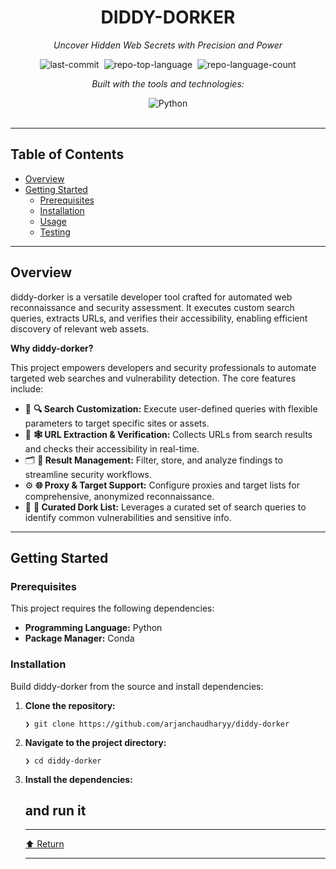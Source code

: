 <div id="top" class="" bis_skin_checked="1">

<div align="center" class="text-center" bis_skin_checked="1">
<h1>DIDDY-DORKER</h1>
<p><em>Uncover Hidden Web Secrets with Precision and Power</em></p>

<img alt="last-commit" src="https://img.shields.io/github/last-commit/arjanchaudharyy/diddy-dorker?style=flat&amp;logo=git&amp;logoColor=white&amp;color=0080ff" class="inline-block mx-1" style="margin: 0px 2px;">
<img alt="repo-top-language" src="https://img.shields.io/github/languages/top/arjanchaudharyy/diddy-dorker?style=flat&amp;color=0080ff" class="inline-block mx-1" style="margin: 0px 2px;">
<img alt="repo-language-count" src="https://img.shields.io/github/languages/count/arjanchaudharyy/diddy-dorker?style=flat&amp;color=0080ff" class="inline-block mx-1" style="margin: 0px 2px;">
<p><em>Built with the tools and technologies:</em></p>
<img alt="Python" src="https://img.shields.io/badge/Python-3776AB.svg?style=flat&amp;logo=Python&amp;logoColor=white" class="inline-block mx-1" style="margin: 0px 2px;">
</div>
<br>
<hr>
<h2>Table of Contents</h2>
<ul class="list-disc pl-4 my-0">
<li class="my-0"><a href="#overview">Overview</a></li>
<li class="my-0"><a href="#getting-started">Getting Started</a>
<ul class="list-disc pl-4 my-0">
<li class="my-0"><a href="#prerequisites">Prerequisites</a></li>
<li class="my-0"><a href="#installation">Installation</a></li>
<li class="my-0"><a href="#usage">Usage</a></li>
<li class="my-0"><a href="#testing">Testing</a></li>
</ul>
</li>
</ul>
<hr>
<h2>Overview</h2>
<p>diddy-dorker is a versatile developer tool crafted for automated web reconnaissance and security assessment. It executes custom search queries, extracts URLs, and verifies their accessibility, enabling efficient discovery of relevant web assets.</p>
<p><strong>Why diddy-dorker?</strong></p>
<p>This project empowers developers and security professionals to automate targeted web searches and vulnerability detection. The core features include:</p>
<ul class="list-disc pl-4 my-0">
<li class="my-0">🧩 <strong>🔍 Search Customization:</strong> Execute user-defined queries with flexible parameters to target specific sites or assets.</li>
<li class="my-0">🧪 <strong>🕸 URL Extraction &amp; Verification:</strong> Collects URLs from search results and checks their accessibility in real-time.</li>
<li class="my-0">🗂 <strong>📁 Result Management:</strong> Filter, store, and analyze findings to streamline security workflows.</li>
<li class="my-0">⚙️ <strong>🌐 Proxy &amp; Target Support:</strong> Configure proxies and target lists for comprehensive, anonymized reconnaissance.</li>
<li class="my-0">📜 <strong>📝 Curated Dork List:</strong> Leverages a curated set of search queries to identify common vulnerabilities and sensitive info.</li>
</ul>
<hr>
<h2>Getting Started</h2>
<h3>Prerequisites</h3>
<p>This project requires the following dependencies:</p>
<ul class="list-disc pl-4 my-0">
<li class="my-0"><strong>Programming Language:</strong> Python</li>
<li class="my-0"><strong>Package Manager:</strong> Conda</li>
</ul>
<h3>Installation</h3>
<p>Build diddy-dorker from the source and install dependencies:</p>
<ol>
<li class="my-0">
<p><strong>Clone the repository:</strong></p>
<pre><code class="language-sh">❯ git clone https://github.com/arjanchaudharyy/diddy-dorker
</code></pre>
</li>
<li class="my-0">
<p><strong>Navigate to the project directory:</strong></p>
<pre><code class="language-sh">❯ cd diddy-dorker
</code></pre>
</li>
<li class="my-0">
<p><strong>Install the dependencies:</strong></p>
</li>
<h2>and run it </h2>
</code></pre>
<hr>
<div align="left" class="" bis_skin_checked="1"><a href="#top">⬆ Return</a></div>
<hr></div>
